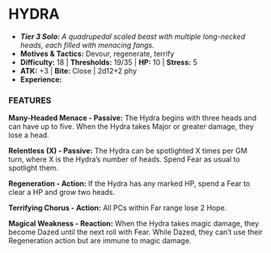 # HYDRA

- ***Tier 3 Solo:*** *A quadrupedal scaled beast with multiple long-necked heads, each filled with menacing fangs.*
- **Motives & Tactics:** Devour, regenerate, terrify
- **Difficulty:** 18 | **Thresholds:** 19/35 | **HP:** 10 | **Stress:** 5
- **ATK:** +3 | **Bite:** Close | 2d12+2 phy
- **Experience:** 

### FEATURES

**Many-Headed Menace - Passive:** The Hydra begins with three heads and can have up to five. When the Hydra takes Major or greater damage, they lose a head.

**Relentless (X) - Passive:** The Hydra can be spotlighted X times per GM turn, where X is the Hydra’s number of heads. Spend Fear as usual to spotlight them.

**Regeneration - Action:** If the Hydra has any marked HP, spend a Fear to clear a HP and grow two heads.

**Terrifying Chorus - Action:** All PCs within Far range lose 2 Hope.

**Magical Weakness - Reaction:** When the Hydra takes magic damage, they become Dazed until the next roll with Fear. While Dazed, they can’t use their Regeneration action but are immune to magic damage.
